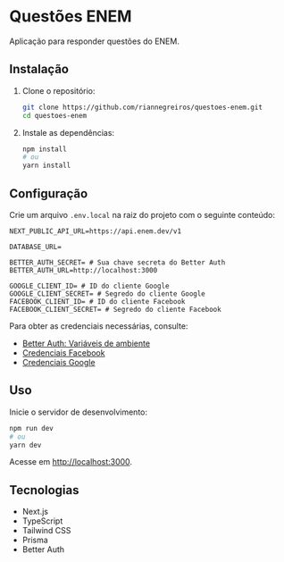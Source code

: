 # Questões ENEM

Aplicação para responder questões do ENEM.

## Instalação
1. Clone o repositório:
   ```bash
   git clone https://github.com/riannegreiros/questoes-enem.git
   cd questoes-enem
   ```
2. Instale as dependências:
   ```bash
   npm install
   # ou
   yarn install
   ```

## Configuração
Crie um arquivo `.env.local` na raiz do projeto com o seguinte conteúdo:

```env
NEXT_PUBLIC_API_URL=https://api.enem.dev/v1

DATABASE_URL=

BETTER_AUTH_SECRET= # Sua chave secreta do Better Auth
BETTER_AUTH_URL=http://localhost:3000

GOOGLE_CLIENT_ID= # ID do cliente Google
GOOGLE_CLIENT_SECRET= # Segredo do cliente Google
FACEBOOK_CLIENT_ID= # ID do cliente Facebook
FACEBOOK_CLIENT_SECRET= # Segredo do cliente Facebook
```

Para obter as credenciais necessárias, consulte:
- [Better Auth: Variáveis de ambiente](https://www.better-auth.com/docs/installation#set-environment-variables)
- [Credenciais Facebook](https://www.better-auth.com/docs/authentication/facebook#get-your-facebook-credentials)
- [Credenciais Google](https://www.better-auth.com/docs/authentication/google#get-your-google-credentials)

## Uso
Inicie o servidor de desenvolvimento:
```bash
npm run dev
# ou
yarn dev
```
Acesse em [http://localhost:3000](http://localhost:3000).

## Tecnologias
- Next.js
- TypeScript
- Tailwind CSS
- Prisma
- Better Auth
